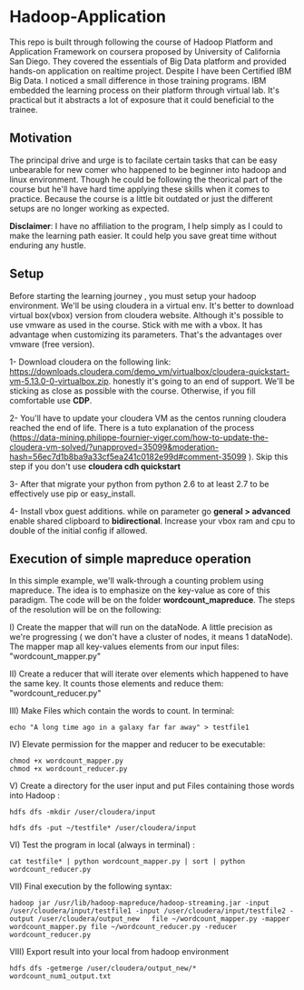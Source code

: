# Hadoop-Application

This repo is built through following the course of Hadoop Platform and Application Framework on coursera proposed by University of California San Diego. They covered the essentials of Big Data platform and provided hands-on application on realtime project. Despite I have been Certified IBM Big Data. I noticed a small difference in those training programs. IBM embedded the learning process on their platform through virtual lab. It's practical but it abstracts a lot of exposure that it could beneficial to the trainee.
## Motivation
The principal drive and urge is to facilate certain tasks that can be easy unbearable for new comer who happened to be beginner into hadoop and linux environment. Though he could be following the theorical part of the course but he'll have hard time applying these skills when it comes to practice.
Because the course is a little bit outdated or just the different setups are no longer working as expected.

**Disclaimer**: I have no affiliation to the program, I help simply as I could to make the learning path easier. It could help you save great time without enduring any hustle.

## Setup
Before starting the learning journey , you must setup your hadoop environment. We'll be using cloudera in a virtual env. It's better to download virtual box(vbox) version from cloudera website. Although it's possible to use vmware as used in the course. Stick with me with a vbox. It has advantage when customizing its parameters. That's the advantages over vmware (free version).

1- Download cloudera on the following link: https://downloads.cloudera.com/demo_vm/virtualbox/cloudera-quickstart-vm-5.13.0-0-virtualbox.zip. honestly it's going to an end  of support. We'll be sticking as close as possible with the course. Otherwise, if you fill comfortable use **CDP**.

2- You'll have to update your cloudera VM as the centos running cloudera reached the end of life. There is a tuto explanation of the process (https://data-mining.philippe-fournier-viger.com/how-to-update-the-cloudera-vm-solved/?unapproved=35099&moderation-hash=56ec7d1b8ba9a33cf5ea241c0182e99d#comment-35099 ). Skip this step if you don't use **cloudera cdh quickstart**

3- After that migrate your python from python 2.6 to at least 2.7 to be effectively use pip or easy_install.

4- Install vbox guest additions. while on parameter go **general > advanced** enable shared clipboard to **bidirectional**. Increase your vbox ram and cpu to double of the initial config if allowed.

## Execution of simple mapreduce operation
 In this simple example, we'll walk-through a counting problem using mapreduce. The idea is to emphasize on the key-value as core of this paradigm. The code will be on the folder **wordcount_mapreduce**. The steps of the resolution will be on the following:
 
 I) Create the mapper that will run on the dataNode. A little precision as we're progressing ( we don't have a cluster of nodes, it means 1 dataNode). The mapper map all key-values elements from our input files: "wordcount_mapper.py"
 
 II) Create a reducer that will iterate over elements which happened to have the same key. It counts those elements and reduce them: "wordcount_reducer.py"
 
 III) Make Files which contain the words to count. In terminal: 
 
    echo "A long time ago in a galaxy far far away" > testfile1
 
 IV) Elevate permission for the mapper and reducer to be executable: 
 
    chmod +x wordcount_mapper.py
    chmod +x wordcount_reducer.py
 
 V) Create a directory for the user input and put Files containing those words into  Hadoop : 
 
    hdfs dfs -mkdir /user/cloudera/input
  
    hdfs dfs -put ~/testfile* /user/cloudera/input
 VI) Test the program in local (always in terminal) : 
 
    cat testfile* | python wordcount_mapper.py | sort | python wordcount_reducer.py
 
 VII) Final execution by the following syntax:
 
    hadoop jar /usr/lib/hadoop-mapreduce/hadoop-streaming.jar -input /user/cloudera/input/testfile1 -input /user/cloudera/input/testfile2 -output /user/cloudera/output_new   file ~/wordcount_mapper.py -mapper wordcount_mapper.py file ~/wordcount_reducer.py -reducer wordcount_reducer.py
    
 VIII) Export result into your local from hadoop environment
 
    hdfs dfs -getmerge /user/cloudera/output_new/*  wordcount_num1_output.txt
